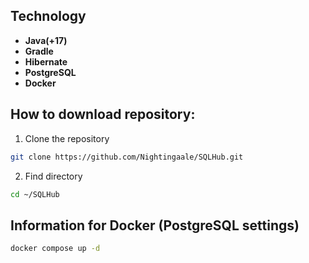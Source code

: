 ## Technology  

- **Java(+17)**
- **Gradle**
- **Hibernate**
- **PostgreSQL**
- **Docker**
  
## How to download repository:

1. Clone the repository
``` bash  
git clone https://github.com/Nightingaale/SQLHub.git
```
2. Find directory
``` bash
cd ~/SQLHub
```

## Information for Docker (PostgreSQL settings)
``` bash
docker compose up -d
```
